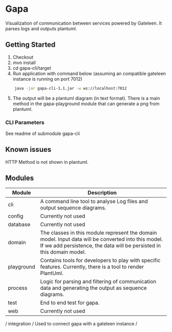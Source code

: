 # Gapa

Visualization of communication between services powered by Gateleen.
It parses logs and outputs plantuml.

## Getting Started

1. Checkout
2. mvn install
3. cd gapa-cli/target
4. Run application with command below (assuming an compatible gateleen instance is running on port 7012)

```bash
    java -jar gapa-cli-1.1.jar -w ws://localhost:7012
```

5. The output will be a plantuml diagram (in text format). 
There is a main method in the gapa-playground module that can generate a png from plantuml.

### CLI Parameters

See readme of submodule gapa-cli

## Known issues

HTTP Method is not shown in plantuml.

## Modules

| Module | Description |
|---|---|
| cli | A command line tool to analyse Log files and output sequence diagrams. |
| config | Currently not used |
| database | Currently not used |
| domain | The classes in this module represent the domain model. Input data will be converted into this model. If we add persistence, the data will be persisted in this domain model. |
| playground | Contains tools for developers to play with specific features. Currently, there is a tool to render PlantUml. |
| process | Logic for parsing and filtering of communication data and generating the output as sequence diagrams. |
| test | End to end test for gapa. |
| web | Currently not used |
/ integration / Used to connect gapa with a gateleen instance /

